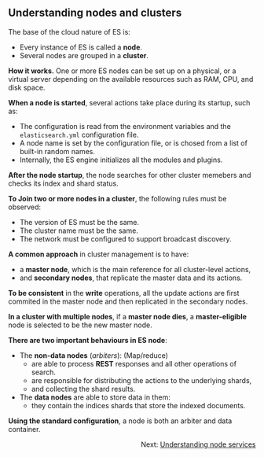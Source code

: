 ## Understanding nodes and clusters
The base of the cloud nature of ES is:
- Every instance of ES is called a **node**. 
- Several nodes are grouped in a **cluster**.

**How it works.** One or more ES nodes can be set up on a physical, or a virtual server depending on the available
 resources such as RAM, CPU, and disk space.

**When a node is started**, several actions take place during its startup, such as:
- The configuration is read from the environment variables and the `elasticsearch.yml` configuration file.
- A node name is set by the configuration file, or is chosed from a list of built-in random names.
- Internally, the ES engine initializes all the modules and plugins.

**After the node startup**, the node searches for other cluster memebers and checks its index and shard status.

**To Join two or more nodes in a cluster**, the following rules must be observed:
- The version of ES must be the same.
- The cluster name must be the same.
- The network must be configured to support broadcast discovery.

**A common approach** in cluster management is to have:
- a **master node**, which is the main reference for all cluster-level actions,
- and **secondary nodes**, that replicate the master data and its actions.

**To be consistent** in the **write** operations, all the update actions are first commited in the master node and
 then replicated in the secondary nodes.
 
**In a cluster with multiple nodes**, if a **master node dies**, a **master-eligible** node is selected to be the new
 master node.
 
 **There are two important behaviours in ES node**:
 - The **non-data nodes** (_arbiters_): (Map/reduce)
    * are able to process **REST** responses and all other operations of search.
    * are responsible for distributing the actions to the underlying shards,
    * and collecting the shard results.
 - The **data nodes** are able to store data in them:
    * they contain the indices shards that store the indexed documents.
    
 **Using the standard configuration**, a node is both an arbiter and data container.
 
<p dir="rtl">Next: <a href="./understanding-node-services.md">Understanding node services</a></p>
